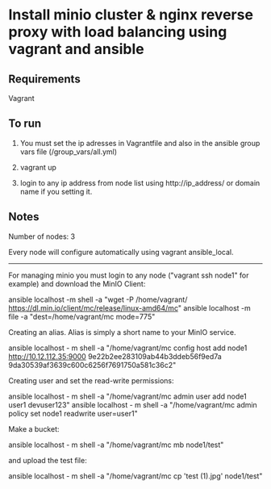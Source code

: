 # Install minio cluster & nginx reverse proxy with load balancing using vagrant and ansible

## Requirements

Vagrant

## To run

1. You must set the ip adresses in Vagrantfile and also in the ansible group vars file (/group_vars/all.yml)

2. vagrant up
3. login to any ip address from node list using http://ip_address/ or domain name if you setting it.

## Notes

Number of nodes: 3

Every node will configure automatically using vagrant ansible_local.

***

For managing minio you must login to any node ("vagrant ssh node1" for example) and download the MinIO Client:

ansible localhost -m shell -a "wget -P /home/vagrant/ https://dl.min.io/client/mc/release/linux-amd64/mc"
ansible localhost -m file -a "dest=/home/vagrant/mc mode=775"

Creating an alias. Alias is simply a short name to your MinIO service.

ansible localhost - m shell -a "/home/vagrant/mc config host add node1 http://10.12.112.35:9000 9e22b2ee283109ab44b3ddeb56f9ed7a 9da30539af3639c600c6256f7691750a581c36c2"

Creating user and set the read-write permissions:

ansible localhost - m shell -a "/home/vagrant/mc admin user add node1 user1 devuser123"
ansible localhost - m shell -a "/home/vagrant/mc admin policy set node1 readwrite user=user1"

Make a bucket:

ansible localhost - m shell -a "/home/vagrant/mc mb node1/test"

and upload the test file:

ansible localhost - m shell -a "/home/vagrant/mc cp 'test (1).jpg' node1/test"
